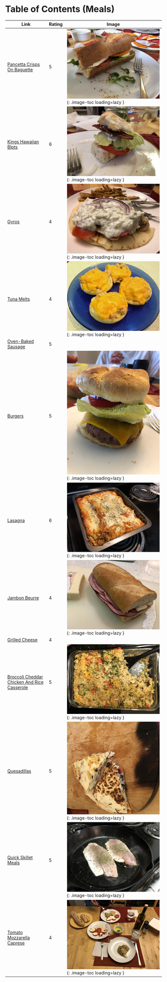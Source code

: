 # Table of Contents (Meals)

| Link | Rating | Image |
| -- | -- | -- |
| [Pancetta Crisps On Baguette](../pancetta_crisps_on_baguette) | 5 | ![pancetta_crisps_on_baguette.jpeg](./pancetta_crisps_on_baguette.jpeg){: .image-toc loading=lazy } |
| [Kings Hawaiian Blpts](../kings_hawaiian_blpts) | 6 | ![kings_hawaiian_blpts.jpeg](./kings_hawaiian_blpts.jpeg){: .image-toc loading=lazy } |
| [Gyros](../gyros) | 4 | ![gyros.jpg](./gyros.jpg){: .image-toc loading=lazy } |
| [Tuna Melts](../tuna_melts) | 4 | ![tuna_melts.jpg](./tuna_melts.jpg){: .image-toc loading=lazy } |
| [Oven-Baked Sausage](../oven-baked_sausage) | 5 | <!-- TODO: Capture image --> |
| [Burgers](../burgers) | 5 | ![burgers.jpeg](./burgers.jpeg){: .image-toc loading=lazy } |
| [Lasagna](../lasagna) | 6 | ![lasagna.jpeg](./lasagna.jpeg){: .image-toc loading=lazy } |
| [Jambon Beurre](../jambon_beurre) | 4 | ![jambon_beurre.jpg](./jambon_beurre.jpg){: .image-toc loading=lazy } |
| [Grilled Cheese](../grilled_cheese) | 4 | <!-- TODO: Capture image --> |
| [Broccoli Cheddar Chicken And Rice Casserole](../broccoli_cheddar_chicken_and_rice_casserole) | 5 | ![broccoli_cheddar_chicken_and_rice_casserole.jpeg](./broccoli_cheddar_chicken_and_rice_casserole.jpeg){: .image-toc loading=lazy } |
| [Quesadillas](../quesadillas) | 5 | ![quesadillas.jpeg](./quesadillas.jpeg){: .image-toc loading=lazy } |
| [Quick Skillet Meals](../quick_skillet_meals) | 5 | ![quick_skillet_meals.jpg](./quick_skillet_meals.jpg){: .image-toc loading=lazy } |
| [Tomato Mozzarella Caprese](../tomato_mozzarella_caprese) | 4 | ![tomato_mozzarella_caprese.jpg](./tomato_mozzarella_caprese.jpg){: .image-toc loading=lazy } |